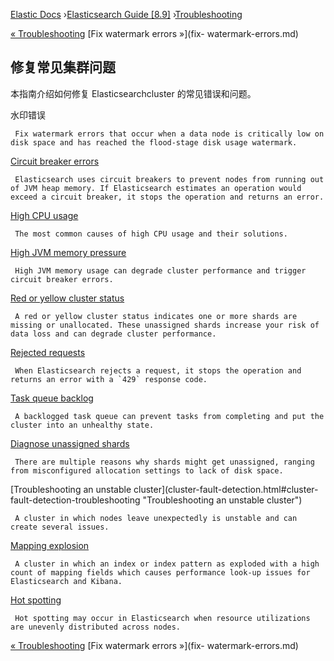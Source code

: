 

[Elastic Docs](/guide/) ›[Elasticsearch Guide [8.9]](index.md)
›[Troubleshooting](troubleshooting.md)

[« Troubleshooting](troubleshooting.md) [Fix watermark errors »](fix-
watermark-errors.md)

## 修复常见集群问题

本指南介绍如何修复 Elasticsearchcluster 的常见错误和问题。

水印错误

     Fix watermark errors that occur when a data node is critically low on disk space and has reached the flood-stage disk usage watermark. 
[Circuit breaker errors](circuit-breaker-errors.html "Circuit breaker errors")

     Elasticsearch uses circuit breakers to prevent nodes from running out of JVM heap memory. If Elasticsearch estimates an operation would exceed a circuit breaker, it stops the operation and returns an error. 
[High CPU usage](high-cpu-usage.html "High CPU usage")

     The most common causes of high CPU usage and their solutions. 
[High JVM memory pressure](high-jvm-memory-pressure.html "High JVM memory
pressure")

     High JVM memory usage can degrade cluster performance and trigger circuit breaker errors. 
[Red or yellow cluster status](red-yellow-cluster-status.html "Red or yellow
cluster status")

     A red or yellow cluster status indicates one or more shards are missing or unallocated. These unassigned shards increase your risk of data loss and can degrade cluster performance. 
[Rejected requests](rejected-requests.html "Rejected requests")

     When Elasticsearch rejects a request, it stops the operation and returns an error with a `429` response code. 
[Task queue backlog](task-queue-backlog.html "Task queue backlog")

     A backlogged task queue can prevent tasks from completing and put the cluster into an unhealthy state. 
[Diagnose unassigned shards](diagnose-unassigned-shards.html "Diagnose
unassigned shards")

     There are multiple reasons why shards might get unassigned, ranging from misconfigured allocation settings to lack of disk space. 
[Troubleshooting an unstable cluster](cluster-fault-detection.html#cluster-
fault-detection-troubleshooting "Troubleshooting an unstable cluster")

     A cluster in which nodes leave unexpectedly is unstable and can create several issues. 
[Mapping explosion](mapping-explosion.html "Mapping explosion")

     A cluster in which an index or index pattern as exploded with a high count of mapping fields which causes performance look-up issues for Elasticsearch and Kibana. 
[Hot spotting](hotspotting.html "Hot spotting")

     Hot spotting may occur in Elasticsearch when resource utilizations are unevenly distributed across nodes. 

[« Troubleshooting](troubleshooting.md) [Fix watermark errors »](fix-
watermark-errors.md)
